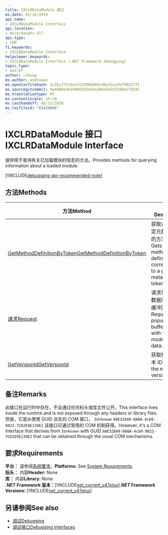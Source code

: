 ```yaml
---
title: IXCLRDataModule 接口
ms.date: 01/16/2019
api.name:
- IXCLRDataModule Interface
api.location:
- mscordacwks.dll
api.type:
- COM
f1.keywords:
- IXCLRDataModule Interface
helpviewer.keywords:
- IXCLRDataModule Interface [.NET Framework debugging]
topic_type:
- apiref
author: cshung
ms.author: andrewau
ms.openlocfilehash: 3c2bc771c0a131329b9403c99a33ca7b79023771
ms.sourcegitcommit: 9a4488a3625866335e83a20da5e9c5286b1f034c
ms.translationtype: MT
ms.contentlocale: zh-CN
ms.lasthandoff: 05/15/2020
ms.locfileid: "83420846"
---
```

# <a name="ixclrdatamodule-interface"></a><span data-ttu-id="314f1-102">IXCLRDataModule 接口</span><span class="sxs-lookup"><span data-stu-id="314f1-102">IXCLRDataModule Interface</span></span>

<span data-ttu-id="314f1-103">提供用于查询有关已加载模块的信息的方法。</span><span class="sxs-lookup"><span data-stu-id="314f1-103">Provides methods for querying information about a loaded module.</span></span>

[!INCLUDE[debugging-api-recommended-note](../../../../includes/debugging-api-recommended-note.md)]

## <a name="methods"></a><span data-ttu-id="314f1-104">方法</span><span class="sxs-lookup"><span data-stu-id="314f1-104">Methods</span></span>

| <span data-ttu-id="314f1-105">方法</span><span class="sxs-lookup"><span data-stu-id="314f1-105">Method</span></span>                                                                                                                                | <span data-ttu-id="314f1-106">说明</span><span class="sxs-lookup"><span data-stu-id="314f1-106">Description</span></span>                                                         |
| ------------------------------------------------------------------------------------------------------------------------------------- | ------------------------------------------------------------------- |
| [<span data-ttu-id="314f1-107">GetMethodDefinitionByToken</span><span class="sxs-lookup"><span data-stu-id="314f1-107">GetMethodDefinitionByToken</span></span>](ixclrdatamodule-getmethoddefinitionbytoken-method.md) | <span data-ttu-id="314f1-108">获取对应于给定元数据标记的方法定义。</span><span class="sxs-lookup"><span data-stu-id="314f1-108">Gets the method definition corresponding to a given metadata token.</span></span> |
| [<span data-ttu-id="314f1-109">请求</span><span class="sxs-lookup"><span data-stu-id="314f1-109">Request</span></span>](ixclrdatamodule-request-method.md)                                       | <span data-ttu-id="314f1-110">请求填充模块数据所提供的缓冲区。</span><span class="sxs-lookup"><span data-stu-id="314f1-110">Requests to populate the buffer given with the module's data.</span></span>       |
| [<span data-ttu-id="314f1-111">GetVersionId</span><span class="sxs-lookup"><span data-stu-id="314f1-111">GetVersionId</span></span>](ixclrdatamodule-getversionid-method.md)                             | <span data-ttu-id="314f1-112">获取模块的版本 ID。</span><span class="sxs-lookup"><span data-stu-id="314f1-112">Gets the module's version ID.</span></span>                                       |

## <a name="remarks"></a><span data-ttu-id="314f1-113">备注</span><span class="sxs-lookup"><span data-stu-id="314f1-113">Remarks</span></span>

<span data-ttu-id="314f1-114">此接口在运行时中存在，不会通过任何标头或库文件公开。</span><span class="sxs-lookup"><span data-stu-id="314f1-114">This interface lives inside the runtime and is not exposed through any headers or library files.</span></span> <span data-ttu-id="314f1-115">但是，它是从使用 GUID 派生的 COM 接口， `IUnknown` `88E32849-0A0A-4cb0-9022-7CD2E9E139E2` 该接口可通过常用的 COM 机制获得。</span><span class="sxs-lookup"><span data-stu-id="314f1-115">However, it's a COM interface that derives from `IUnknown` with GUID `88E32849-0A0A-4cb0-9022-7CD2E9E139E2` that can be obtained through the usual COM mechanisms.</span></span>

## <a name="requirements"></a><span data-ttu-id="314f1-116">要求</span><span class="sxs-lookup"><span data-stu-id="314f1-116">Requirements</span></span>

<span data-ttu-id="314f1-117">**平台：** 请参阅[系统要求](../../get-started/system-requirements.md)。</span><span class="sxs-lookup"><span data-stu-id="314f1-117">**Platforms:** See [System Requirements](../../get-started/system-requirements.md).</span></span>  
<span data-ttu-id="314f1-118">**标头：** 内容</span><span class="sxs-lookup"><span data-stu-id="314f1-118">**Header:** None</span></span>  
<span data-ttu-id="314f1-119">**库：** 内容</span><span class="sxs-lookup"><span data-stu-id="314f1-119">**Library:** None</span></span>  
<span data-ttu-id="314f1-120">**.NET Framework 版本：**[!INCLUDE[net_current_v47plus](../../../../includes/net-current-v47plus.md)]</span><span class="sxs-lookup"><span data-stu-id="314f1-120">**.NET Framework Versions:** [!INCLUDE[net_current_v47plus](../../../../includes/net-current-v47plus.md)]</span></span>  

## <a name="see-also"></a><span data-ttu-id="314f1-121">另请参阅</span><span class="sxs-lookup"><span data-stu-id="314f1-121">See also</span></span>

- [<span data-ttu-id="314f1-122">调试</span><span class="sxs-lookup"><span data-stu-id="314f1-122">Debugging</span></span>](index.md)
- [<span data-ttu-id="314f1-123">调试接口</span><span class="sxs-lookup"><span data-stu-id="314f1-123">Debugging Interfaces</span></span>](debugging-interfaces.md)
